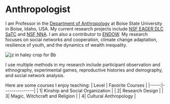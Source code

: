 # Anthropologist
I am Professor in the [Department of Anthropology](https://www.boisestate.edu/anthropology/) at Boise State University in Boise, Idaho, USA. My current research projects include [NSF EAGER DLC SaTC](https://www.nsf.gov/awardsearch/showAward?AWD_ID=2210082) and [NSF NNA](https://www.nsf.gov/awardsearch/showAward?AWD_ID=2126794). I am also a contributor to [ENDOW](https://endowproject.github.io/). My research focuses on social networks and cooperation, climate change adaptation, resilience of youth, and the dynamics of wealth inequality.

![jz in haley crop for Bb](https://github.com/user-attachments/assets/e85124bc-3926-4e0f-8919-50250b28d5df)

I use multiple methods in my research include participant observation and ethnography, experimental games, reproductive histories and demography, and social network analysis.

Here are some courses I enjoy teaching:
| Level | Favorite Courses |
|-----:|---------------|
|     1|    Kinship and Social Organization           |
|     2|    Research Design           |
|     3|    Magic, Witchcraft and Religion           |
|     4|    Cultural Anthropology           |
